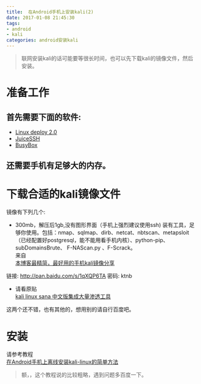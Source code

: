 ```yaml
---
title:  在Android手机上安装kali(2)
date: 2017-01-08 21:45:30
tags: 
- android
- kali  
categories: android安装kali
---
```

> 联网安装kali的话可能要等很长时间，也可以先下载kali的镜像文件，然后安装。

# 准备工作
## 首先需要下面的软件:
- [Linux deploy 2.0](http://www.coolapk.com/apk/ru.meefik.linuxdeploy)
- [JuiceSSH](http://www.coolapk.com/apk/com.sonelli.juicessh)
- [BusyBox](http://www.coolapk.com/apk/ru.meefik.busybox)

## 还需要手机有足够大的内存。

# 下载合适的kali镜像文件
镜像有下列几个:

- 300mb，解压后1gb,没有图形界面（手机上强烈建议使用ssh) 装有工具，足够你使用。包括：nmap、sqlmap、dirb、netcat、nbtscan、metapsloit（已经配置好postgresql，能不能用看手机内核）、python-pip、 subDomainsBrute、 F-NAScan.py 、F-Scrack。  
来自  
[本博客最精简，最好用的手机kali镜像分享](http://wobushi.cn/?p=123123488)


链接: http://pan.baidu.com/s/1qXQP6TA 密码: ktnb

- 请看原贴  
[kali linux sana 中文版集成大量渗透工具](https://tieba.baidu.com/p/4305807786?lp=5028&mo_device=1&is_jingpost=1)

这两个还不错，也有其他的，想用别的请自行百度吧。
# 安装
请参考教程  
[在Android手机上离线安装kali-linux的简单方法](http://www.linuxdiyf.com/linux/14653.html)


> 额，，这个教程说的比较粗略，遇到问题多百度一下。